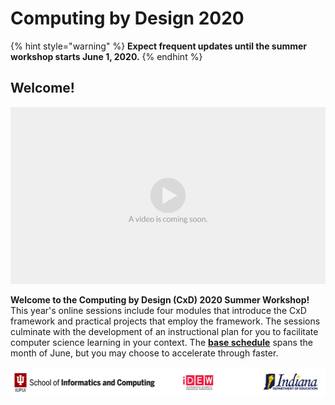 # Computing by Design 2020

{% hint style="warning" %}
**Expect frequent updates until the summer workshop starts June 1, 2020.**
{% endhint %}

## Welcome!

![](.gitbook/assets/vidcoming.png)

**Welcome to the Computing by Design \(CxD\) 2020 Summer Workshop!** This year's online sessions include four modules that introduce the CxD framework and practical projects that employ the framework. The sessions culminate with the development of an instructional plan for you to facilitate computer science learning in your context. The [**base schedule**](schedule.md) spans the month of June, but you may choose to accelerate through faster.

![](.gitbook/assets/orgsbanner.png)

